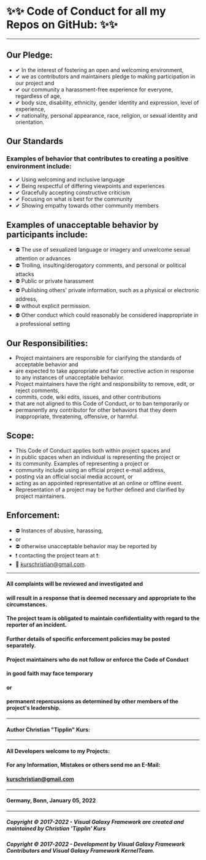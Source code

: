 # ✨✨ Code of Conduct for all my Repos on GitHub: ✨✨
----
## Our Pledge:
- ✔ In the interest of fostering an open and welcoming environment, 
- ✔ we as contributors and maintainers pledge to making participation in our project and 
- ✔ our community a harassment-free experience for everyone, regardless of age, 
- ✔ body size, disability, ethnicity, gender identity and expression, level of experience,
- ✔ nationality, personal appearance, race, religion, or sexual identity and orientation.
## Our Standards
### Examples of behavior that contributes to creating a positive environment include:
- ✔ Using welcoming and inclusive language
- ✔ Being respectful of differing viewpoints and experiences
- ✔ Gracefully accepting constructive criticism
- ✔ Focusing on what is best for the community
- ✔ Showing empathy towards other community members
## Examples of unacceptable behavior by participants include:
- ⛔ The use of sexualized language or imagery and unwelcome sexual attention or advances
- ⛔ Trolling, insulting/derogatory comments, and personal or political attacks
- ⛔ Public or private harassment
- ⛔ Publishing others' private information, such as a physical or electronic address, 
- ⛔ without explicit permission.
- ⛔ Other conduct which could reasonably be considered inappropriate in a professional setting
## Our Responsibilities:
- Project maintainers are responsible for clarifying the standards of acceptable behavior and 
- are expected to take appropriate and fair corrective action in response to any instances of unacceptable behavior.
- Project maintainers have the right and responsibility to remove, edit, or reject comments, 
- commits, code, wiki edits, issues, and other contributions 
- that are not aligned to this Code of Conduct, or to ban temporarily or 
- permanently any contributor for other behaviors that they deem inappropriate, threatening, offensive, or harmful.
## Scope:
- This Code of Conduct applies both within project spaces and 
- in public spaces when an individual is representing the project or 
- its community. Examples of representing a project or 
- community include using an official project e-mail address, 
- posting via an official social media account, or 
- acting as an appointed representative at an online or offline event.
- Representation of a project may be further defined and clarified by project maintainers.
## Enforcement:
- ⛔ Instances of abusive, harassing, 
- or 
- ⛔ otherwise unacceptable behavior may be reported by 
- ❗ contacting the project team at ❗: 
- 🧑 kurschristian@gmail.com. 
----
#### All complaints will be reviewed and investigated and 
#### will result in a response that is deemed necessary and appropriate to the circumstances.

#### The project team is obligated to maintain confidentiality with regard to the reporter of an incident. 
#### Further details of specific enforcement policies may be posted separately.

#### Project maintainers who do not follow or enforce the Code of Conduct 
#### in good faith may face temporary 
#### or 
#### permanent repercussions as determined by other members of the project's leadership.
----
#### Author Christian "Tipplin" Kurs:
----
#### All Developers welcome to my Projects:
#### For any Information, Mistakes or others send me an E-Mail:
#### kurschristian@gmail.com
----
#### Germany, Bonn, January 05, 2022
----
##### Copyright © 2017-2022 - Visual Galaxy Framework are created and maintained by Christian 'Tipplin' Kurs
##### Copyright © 2017-2022 - Development by Visual Galaxy Framework Contributors and Visual Galaxy Framework KernelTeam.
